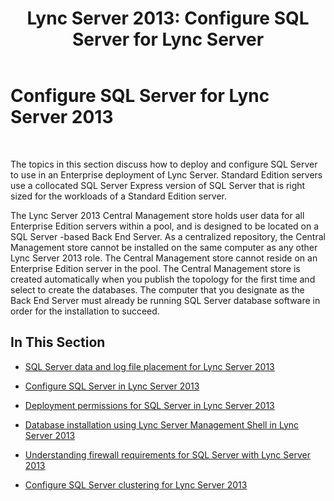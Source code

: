 ﻿---
title: 'Lync Server 2013: Configure SQL Server for Lync Server'
TOCTitle: Configure SQL Server for Lync Server 2013
ms:assetid: 375e5cc4-e436-46dc-9b02-5063f35cdcc1
ms:mtpsurl: https://technet.microsoft.com/en-us/library/Gg425848(v=OCS.15)
ms:contentKeyID: 48183869
ms.date: 07/23/2014
mtps_version: v=OCS.15
---

# Configure SQL Server for Lync Server 2013

 


The topics in this section discuss how to deploy and configure SQL Server to use in an Enterprise deployment of Lync Server. Standard Edition servers use a collocated SQL Server Express version of SQL Server that is right sized for the workloads of a Standard Edition server.

The Lync Server 2013 Central Management store holds user data for all Enterprise Edition servers within a pool, and is designed to be located on a SQL Server -based Back End Server. As a centralized repository, the Central Management store cannot be installed on the same computer as any other Lync Server 2013 role. The Central Management store cannot reside on an Enterprise Edition server in the pool. The Central Management store is created automatically when you publish the topology for the first time and select to create the databases. The computer that you designate as the Back End Server must already be running SQL Server database software in order for the installation to succeed.

## In This Section

  - [SQL Server data and log file placement for Lync Server 2013](lync-server-2013-sql-server-data-and-log-file-placement.md)

  - [Configure SQL Server in Lync Server 2013](lync-server-2013-configure-sql-server.md)

  - [Deployment permissions for SQL Server in Lync Server 2013](lync-server-2013-deployment-permissions-for-sql-server.md)

  - [Database installation using Lync Server Management Shell in Lync Server 2013](lync-server-2013-database-installation-using-lync-server-management-shell.md)

  - [Understanding firewall requirements for SQL Server with Lync Server 2013](lync-server-2013-understanding-firewall-requirements-for-sql-server.md)

  - [Configure SQL Server clustering for Lync Server 2013](lync-server-2013-configure-sql-server-clustering.md)

